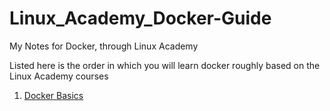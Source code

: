 # Linux_Academy_Docker-Guide
My Notes for Docker, through Linux Academy

Listed here is the order in which you will learn docker roughly based on the Linux Academy courses

1. [Docker Basics](Docker_Basics.md)
